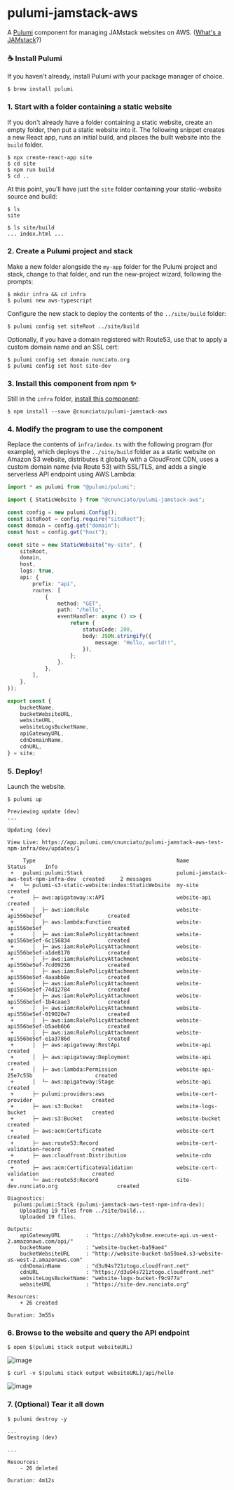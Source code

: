 # pulumi-jamstack-aws

A [Pulumi](https://pulumi.io/) component for managing JAMstack websites on AWS. ([What's a JAMstack](https://jamstack.wtf/)?)

### ☕️ Install Pulumi

If you haven't already, install Pulumi with your package manager of choice.

```
$ brew install pulumi
```

### 1. Start with a folder containing a static website

If you don't already have a folder containing a static website, create an empty folder, then put a static website into it. The following snippet creates a new React app, runs an initial build, and places the built website into the `build` folder.

```
$ npx create-react-app site
$ cd site
$ npm run build
$ cd ..
```

At this point, you'll have just the `site` folder containing your static-website source and build:

```
$ ls
site

$ ls site/build
... index.html ...
```

### 2. Create a Pulumi project and stack

Make a new folder alongside the `my-app` folder for the Pulumi project and stack, change to that folder, and run the new-project wizard, following the prompts:

```
$ mkdir infra && cd infra
$ pulumi new aws-typescript
```

Configure the new stack to deploy the contents of the `../site/build` folder:

```
$ pulumi config set siteRoot ../site/build
```

Optionally, if you have a domain registered with Route53, use that to apply a custom domain name and an SSL cert:

```
$ pulumi config set domain nunciato.org
$ pulumi config set host site-dev
```

### 3. Install this component from npm ✨

Still in the `infra` folder, [install this component](https://www.npmjs.com/package/@cnunciato/pulumi-jamstack-aws):

```
$ npm install --save @cnunciato/pulumi-jamstack-aws
```

### 4. Modify the program to use the component

Replace the contents of `infra/index.ts` with the following program (for example), which deploys the `../site/build` folder as a static website on Amazon S3 website, distributes it globally with a CloudFront CDN, uses a custom domain name (via Route 53) with SSL/TLS, and adds a single serverless API endpoint using AWS Lambda:

```typescript
import * as pulumi from "@pulumi/pulumi";

import { StaticWebsite } from "@cnunciato/pulumi-jamstack-aws";

const config = new pulumi.Config();
const siteRoot = config.require("siteRoot");
const domain = config.get("domain");
const host = config.get("host");

const site = new StaticWebsite("my-site", {
    siteRoot,
    domain,
    host,
    logs: true,
    api: {
        prefix: "api",
        routes: [
            {
                method: "GET",
                path: "/hello",
                eventHandler: async () => {
                    return {
                        statusCode: 200,
                        body: JSON.stringify({
                            message: "Hello, world!!",
                        }),
                    };
                },
            },
        ],
    },
});

export const {
    bucketName,
    bucketWebsiteURL,
    websiteURL,
    websiteLogsBucketName,
    apiGatewayURL,
    cdnDomainName,
    cdnURL,
} = site;
```

### 5. Deploy!

Launch the website.

```
$ pulumi up

Previewing update (dev)
...

Updating (dev)

View Live: https://app.pulumi.com/cnunciato/pulumi-jamstack-aws-test-npm-infra/dev/updates/1

     Type                                             Name                                    Status      Info
 +   pulumi:pulumi:Stack                              pulumi-jamstack-aws-test-npm-infra-dev  created     2 messages
 +   └─ pulumi-s3-static-website:index:StaticWebsite  my-site                                 created
 +      ├─ aws:apigateway:x:API                       website-api                             created
 +      │  ├─ aws:iam:Role                            website-api556be5ef                     created
 +      │  ├─ aws:lambda:Function                     website-api556be5ef                     created
 +      │  ├─ aws:iam:RolePolicyAttachment            website-api556be5ef-6c156834            created
 +      │  ├─ aws:iam:RolePolicyAttachment            website-api556be5ef-a1de8170            created
 +      │  ├─ aws:iam:RolePolicyAttachment            website-api556be5ef-7cd09230            created
 +      │  ├─ aws:iam:RolePolicyAttachment            website-api556be5ef-4aaabb8e            created
 +      │  ├─ aws:iam:RolePolicyAttachment            website-api556be5ef-74d12784            created
 +      │  ├─ aws:iam:RolePolicyAttachment            website-api556be5ef-1b4caae3            created
 +      │  ├─ aws:iam:RolePolicyAttachment            website-api556be5ef-019020e7            created
 +      │  ├─ aws:iam:RolePolicyAttachment            website-api556be5ef-b5aeb6b6            created
 +      │  ├─ aws:iam:RolePolicyAttachment            website-api556be5ef-e1a3786d            created
 +      │  ├─ aws:apigateway:RestApi                  website-api                             created
 +      │  ├─ aws:apigateway:Deployment               website-api                             created
 +      │  ├─ aws:lambda:Permission                   website-api-25e7c55b                    created
 +      │  └─ aws:apigateway:Stage                    website-api                             created
 +      ├─ pulumi:providers:aws                       website-cert-provider                   created
 +      ├─ aws:s3:Bucket                              website-logs-bucket                     created
 +      ├─ aws:s3:Bucket                              website-bucket                          created
 +      ├─ aws:acm:Certificate                        website-cert                            created
 +      ├─ aws:route53:Record                         website-cert-validation-record          created
 +      ├─ aws:cloudfront:Distribution                website-cdn                             created
 +      ├─ aws:acm:CertificateValidation              website-cert-validation                 created
 +      └─ aws:route53:Record                         site-dev.nunciato.org                   created

Diagnostics:
  pulumi:pulumi:Stack (pulumi-jamstack-aws-test-npm-infra-dev):
    Uploading 19 files from ../site/build...
    Uploaded 19 files.

Outputs:
    apiGatewayURL        : "https://ahb7yks8ne.execute-api.us-west-2.amazonaws.com/api/"
    bucketName           : "website-bucket-ba59ae4"
    bucketWebsiteURL     : "http://website-bucket-ba59ae4.s3-website-us-west-2.amazonaws.com"
    cdnDomainName        : "d3u94s721ztogo.cloudfront.net"
    cdnURL               : "https://d3u94s721ztogo.cloudfront.net"
    websiteLogsBucketName: "website-logs-bucket-f9c977a"
    websiteURL           : "https://site-dev.nunciato.org"

Resources:
    + 26 created

Duration: 3m55s
```

### 6. Browse to the website and query the API endpoint

```
$ open $(pulumi stack output websiteURL)
```

![image](https://user-images.githubusercontent.com/274700/126080824-4cf49b45-4c93-4897-9c0f-e881acf3d4c0.png)

```
$ curl -v $(pulumi stack output websiteURL)/api/hello
```

![image](https://user-images.githubusercontent.com/274700/126080946-d90dc184-07da-4a3c-b1bb-ea29ee8bf3dd.png)

### 7. (Optional) Tear it all down

```
$ pulumi destroy -y

...
Destroying (dev)

...

Resources:
    - 26 deleted

Duration: 4m12s
```
